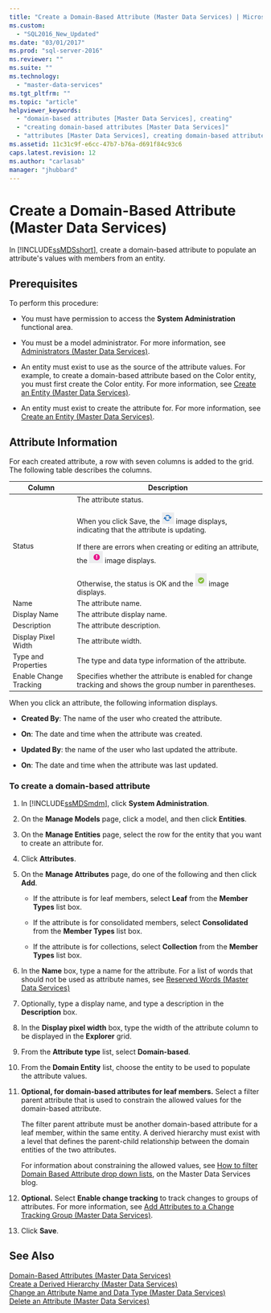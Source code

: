 ```yaml
---
title: "Create a Domain-Based Attribute (Master Data Services) | Microsoft Docs"
ms.custom: 
  - "SQL2016_New_Updated"
ms.date: "03/01/2017"
ms.prod: "sql-server-2016"
ms.reviewer: ""
ms.suite: ""
ms.technology: 
  - "master-data-services"
ms.tgt_pltfrm: ""
ms.topic: "article"
helpviewer_keywords: 
  - "domain-based attributes [Master Data Services], creating"
  - "creating domain-based attributes [Master Data Services]"
  - "attributes [Master Data Services], creating domain-based attributes"
ms.assetid: 11c31c9f-e6cc-47b7-b76a-d691f84c93c6
caps.latest.revision: 12
ms.author: "carlasab"
manager: "jhubbard"
---
```

# Create a Domain-Based Attribute (Master Data Services)
  In [!INCLUDE[ssMDSshort](../analysis-services/includes/ssmdsshort-md.md)], create a domain-based attribute to populate an attribute's values with members from an entity.  
  
## Prerequisites  
 To perform this procedure:  
  
-   You must have permission to access the **System Administration** functional area.  
  
-   You must be a model administrator. For more information, see [Administrators &#40;Master Data Services&#41;](../master-data-services/administrators-master-data-services.md).  
  
-   An entity must exist to use as the source of the attribute values. For example, to create a domain-based attribute based on the Color entity, you must first create the Color entity. For more information, see [Create an Entity &#40;Master Data Services&#41;](../master-data-services/create-an-entity-master-data-services.md).  
  
-   An entity must exist to create the attribute for. For more information, see [Create an Entity &#40;Master Data Services&#41;](../master-data-services/create-an-entity-master-data-services.md).  
  
## Attribute Information  
 For each created attribute, a row with seven columns is added to the grid. The following table describes the columns.  
  
|Column|Description|  
|------------|-----------------|  
|Status|The attribute status.<br /><br /> When you click Save, the ![Icon for updating status](../master-data-services/media/mds-statusicon-updating.png "Icon for updating status") image displays, indicating that the attribute is updating.<br /><br /> If there are errors when creating or editing an attribute, the ![Icon for error status](../master-data-services/media/mds-statusicon-error.png "Icon for error status") image displays.<br /><br /> Otherwise, the status is OK and the ![Icon for OK status](../master-data-services/media/mds-statusicon-ok.png "Icon for OK status") image displays.|  
|Name|The attribute name.|  
|Display Name|The attribute display name.|  
|Description|The attribute description.|  
|Display Pixel Width|The attribute width.|  
|Type and Properties|The type and data type information of the attribute.|  
|Enable Change Tracking|Specifies whether the attribute is enabled for change tracking and shows the group number in parentheses.|  
  
 When you click an attribute, the following information displays.  
  
-   **Created By**: The name of the user who created the attribute.  
  
-   **On**: The date and time when the attribute was created.  
  
-   **Updated By**: the name of the user who last updated the attribute.  
  
-   **On**: The date and time when the attribute was last updated.  
  
### To create a domain-based attribute  
  
1.  In [!INCLUDE[ssMDSmdm](../database-engine/install/windows/includes/ssmdsmdm-md.md)], click **System Administration**.  
  
2.  On the **Manage Models** page, click a model, and then click **Entities**.  
  
3.  On the **Manage Entities** page, select the row for the entity that you want to create an attribute for.  
  
4.  Click **Attributes**.  
  
5.  On the **Manage Attributes** page, do one of the following and then click **Add**.  
  
    -   If the attribute is for leaf members, select **Leaf** from the **Member Types** list box.  
  
    -   If the attribute is for consolidated members, select **Consolidated** from the **Member Types** list box.  
  
    -   If the attribute is for collections, select **Collection** from the **Member Types** list box.  
  
6.  In the **Name** box, type a name for the attribute. For a list of words that should not be used as attribute names, see [Reserved Words &#40;Master Data Services&#41;](../master-data-services/reserved-words-master-data-services.md)  
  
7.  Optionally, type a display name, and type a description in the **Description** box.  
  
8.  In the **Display pixel width** box, type the width of the attribute column to be displayed in the **Explorer** grid.  
  
9. From the **Attribute type** list, select **Domain-based**.  
  
10. From the **Domain Entity** list, choose the entity to be used to populate the attribute values.  
  
11. **Optional, for domain-based attributes for leaf members.** Select a filter parent attribute that is used to constrain the allowed values for the domain-based attribute.  
  
     The filter parent attribute must be another domain-based attribute for a leaf member, within the same entity. A derived hierarchy must exist with a level that defines the parent-child relationship between the domain entities of the two attributes.  
  
     For information about constraining the allowed values, see [How to filter Domain Based Attribute drop down lists](https://blogs.msdn.microsoft.com/mds/2015/12/03/in-sql-server-2016-master-data-services-how-to-filter-domain-based-attribute-drop-down-lists/), on the Master Data Services blog.  
  
12. **Optional.** Select **Enable change tracking** to track changes to groups of attributes. For more information, see [Add Attributes to a Change Tracking Group &#40;Master Data Services&#41;](http://msdn.microsoft.com/library/e153eb5f-70ca-4c6f-89d8-1f937ed3917d).  
  
13. Click **Save**.  
  
## See Also  
 [Domain-Based Attributes &#40;Master Data Services&#41;](../master-data-services/domain-based-attributes-master-data-services.md)   
 [Create a Derived Hierarchy &#40;Master Data Services&#41;](../master-data-services/create-a-derived-hierarchy-master-data-services.md)   
 [Change an Attribute Name and Data Type &#40;Master Data Services&#41;](../master-data-services/change-an-attribute-name-and-data-type-master-data-services.md)   
 [Delete an Attribute &#40;Master Data Services&#41;](../master-data-services/delete-an-attribute-master-data-services.md)  
  
  